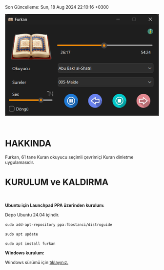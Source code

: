 Son Güncelleme:  Sun, 18 Aug 2024 22:10:16 +0300

![furkan_v1](https://github.com/fbostanci/furkan/blob/main/furkan_v1.png)

<br>

HAKKINDA
==

Furkan, 61 tane Kuran okuyucu seçimli çevrimiçi Kuran dinletme uygulamasıdır.


KURULUM ve KALDIRMA
===
<br>


**Ubuntu için Launchpad PPA üzerinden kurulum:**

Depo Ubuntu 24.04 içindir.

`sudo add-apt-repository ppa:fbostanci/distroguide`

`sudo apt update`

`sudo apt install furkan`

**Windows kurulum:**

Windows sürümü için [tıklayınız.](https://github.com/fbostanci/furkan/releases/latest)
